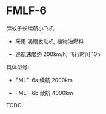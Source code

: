 # FMLF-6
胖蚊子长续航小飞机

+ 采用 涡扇发动机, 植物油燃料

+ 巡航速度约 200km/h, 飞行时间 10h

具体型号:

+ FMLF-6a 续航 2000km

+ FMLF-6b 续航 4000km


TODO
